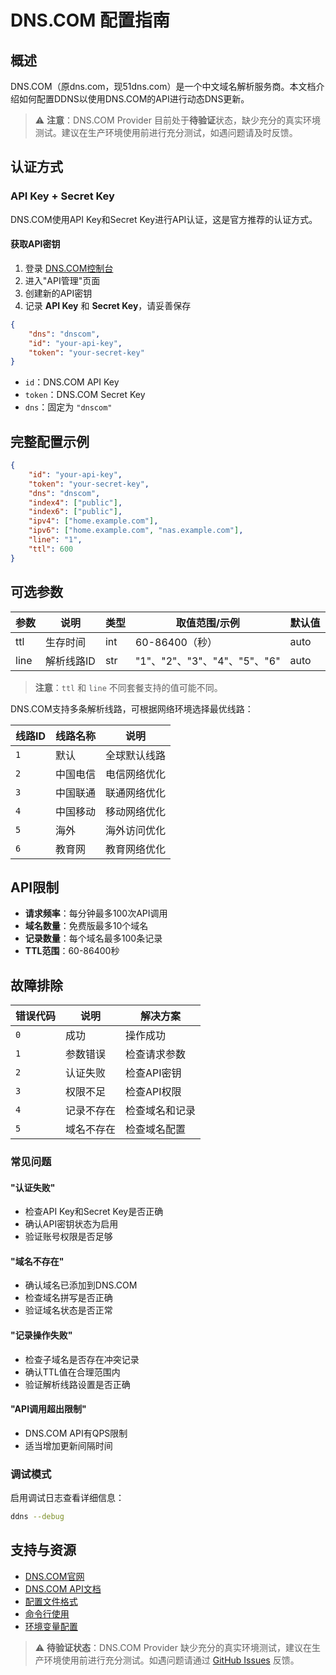# DNS.COM 配置指南

## 概述

DNS.COM（原dns.com，现51dns.com）是一个中文域名解析服务商。本文档介绍如何配置DDNS以使用DNS.COM的API进行动态DNS更新。

> ⚠️ **注意**：DNS.COM Provider 目前处于**待验证**状态，缺少充分的真实环境测试。建议在生产环境使用前进行充分测试，如遇问题请及时反馈。

## 认证方式

### API Key + Secret Key

DNS.COM使用API Key和Secret Key进行API认证，这是官方推荐的认证方式。

#### 获取API密钥

1. 登录 [DNS.COM控制台](https://www.51dns.com/)
2. 进入"API管理"页面
3. 创建新的API密钥
4. 记录 **API Key** 和 **Secret Key**，请妥善保存

```json
{
    "dns": "dnscom",
    "id": "your-api-key",
    "token": "your-secret-key"
}
```

- `id`：DNS.COM API Key
- `token`：DNS.COM Secret Key  
- `dns`：固定为 `"dnscom"`

## 完整配置示例

```json
{
    "id": "your-api-key",
    "token": "your-secret-key",
    "dns": "dnscom",
    "index4": ["public"],
    "index6": ["public"],
    "ipv4": ["home.example.com"],
    "ipv6": ["home.example.com", "nas.example.com"],
    "line": "1",
    "ttl": 600
}
```

## 可选参数

| 参数 | 说明 | 类型 | 取值范围/示例 | 默认值 |
|------|------|------|---------------|--------|
| ttl  | 生存时间 | int | 60-86400（秒） | auto |
| line | 解析线路ID | str | "1"、"2"、"3"、"4"、"5"、"6" | auto |

> **注意**：`ttl` 和 `line` 不同套餐支持的值可能不同。

DNS.COM支持多条解析线路，可根据网络环境选择最优线路：

| 线路ID | 线路名称 | 说明 |
|--------|----------|------|
| `1` | 默认 | 全球默认线路 |
| `2` | 中国电信 | 电信网络优化 |
| `3` | 中国联通 | 联通网络优化 |
| `4` | 中国移动 | 移动网络优化 |
| `5` | 海外 | 海外访问优化 |
| `6` | 教育网 | 教育网络优化 |

## API限制

- **请求频率**：每分钟最多100次API调用
- **域名数量**：免费版最多10个域名
- **记录数量**：每个域名最多100条记录
- **TTL范围**：60-86400秒

## 故障排除

| 错误代码 | 说明 | 解决方案 |
|----------|------|----------|
| `0` | 成功 | 操作成功 |
| `1` | 参数错误 | 检查请求参数 |
| `2` | 认证失败 | 检查API密钥 |
| `3` | 权限不足 | 检查API权限 |
| `4` | 记录不存在 | 检查域名和记录 |
| `5` | 域名不存在 | 检查域名配置 |

### 常见问题

#### "认证失败"

- 检查API Key和Secret Key是否正确
- 确认API密钥状态为启用
- 验证账号权限是否足够

#### "域名不存在"

- 确认域名已添加到DNS.COM
- 检查域名拼写是否正确
- 验证域名状态是否正常

#### "记录操作失败"

- 检查子域名是否存在冲突记录
- 确认TTL值在合理范围内
- 验证解析线路设置是否正确

#### "API调用超出限制"

- DNS.COM API有QPS限制
- 适当增加更新间隔时间

### 调试模式

启用调试日志查看详细信息：

```sh
ddns --debug
```

## 支持与资源

- [DNS.COM官网](https://www.51dns.com/)
- [DNS.COM API文档](https://www.51dns.com/document/api/index.html)
- [配置文件格式](../json.md)
- [命令行使用](../cli.md)
- [环境变量配置](../env.md)

> ⚠️ **待验证状态**：DNS.COM Provider 缺少充分的真实环境测试，建议在生产环境使用前进行充分测试。如遇问题请通过 [GitHub Issues](https://github.com/NewFuture/DDNS/issues) 反馈。
